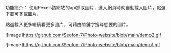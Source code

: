 功能簡介：
使用Pexels該網站的api抓取圖片，進入網頁時就自動載入圖片，點選下載可下載圖片，

點選載入更多繼續看更多圖片，可藉由關鍵字搜尋想要的圖片。




![image]https://github.com/Seofon-7/Photo-website/blob/main/demo2.gif

![image]https://github.com/Seofon-7/Photo-website/blob/main/demo1.gif

